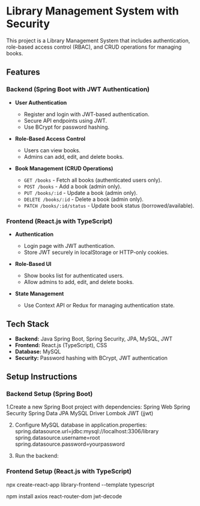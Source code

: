 # Library Management System with Security

This project is a Library Management System that includes authentication, role-based access control (RBAC), and CRUD operations for managing books.

## Features

### Backend (Spring Boot with JWT Authentication)
- **User Authentication**
  - Register and login with JWT-based authentication.
  - Secure API endpoints using JWT.
  - Use BCrypt for password hashing.

- **Role-Based Access Control**
  - Users can view books.
  - Admins can add, edit, and delete books.

- **Book Management (CRUD Operations)**
  - `GET /books` - Fetch all books (authenticated users only).
  - `POST /books` - Add a book (admin only).
  - `PUT /books/:id` - Update a book (admin only).
  - `DELETE /books/:id` - Delete a book (admin only).
  - `PATCH /books/:id/status` - Update book status (borrowed/available).

### Frontend (React.js with TypeScript)
- **Authentication**
  - Login page with JWT authentication.
  - Store JWT securely in localStorage or HTTP-only cookies.

- **Role-Based UI**
  - Show books list for authenticated users.
  - Allow admins to add, edit, and delete books.

- **State Management**
  - Use Context API or Redux for managing authentication state.

## Tech Stack

- **Backend:** Java Spring Boot, Spring Security, JPA, MySQL, JWT
- **Frontend:** React.js (TypeScript), CSS
- **Database:** MySQL
- **Security:** Password hashing with BCrypt, JWT authentication

## Setup Instructions

### Backend Setup (Spring Boot)
1.Create a new Spring Boot project with dependencies:
Spring Web
Spring Security
Spring Data JPA
MySQL Driver
Lombok
JWT (jjwt)

2. Configure MySQL database in application.properties:
spring.datasource.url=jdbc:mysql://localhost:3306/library
spring.datasource.username=root
spring.datasource.password=yourpassword

3. Run the backend:




### Frontend Setup (React.js with TypeScript)

npx create-react-app library-frontend --template typescript

npm install axios react-router-dom jwt-decode
